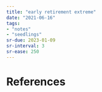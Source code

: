 ```yaml
---
title: "early retirement extreme"
date: "2021-06-16"
tags:
- "notes"
- "seedlings"
sr-due: 2023-01-09
sr-interval: 3
sr-ease: 250
---
```




# References